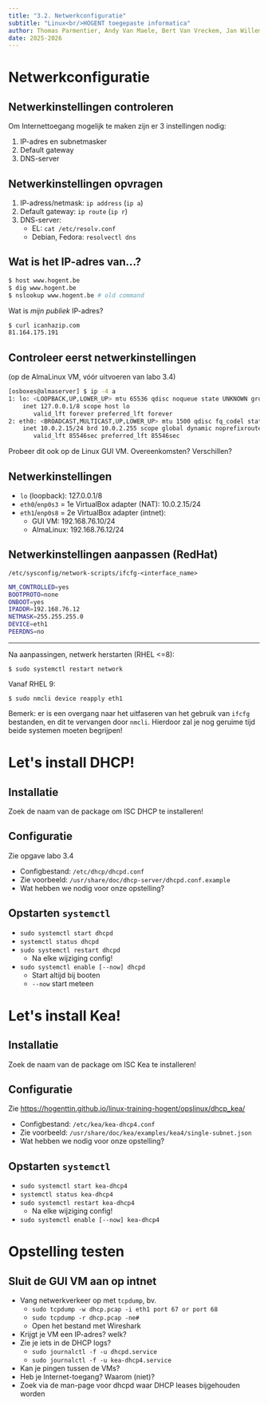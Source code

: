 ```yaml
---
title: "3.2. Netwerkconfiguratie"
subtitle: "Linux<br/>HOGENT toegepaste informatica"
author: Thomas Parmentier, Andy Van Maele, Bert Van Vreckem, Jan Willem
date: 2025-2026
---
```


# Netwerkconfiguratie

## Netwerkinstellingen controleren

Om Internettoegang mogelijk te maken zijn er 3 instellingen nodig:

1. IP-adres en subnetmasker
2. Default gateway
3. DNS-server

## Netwerkinstellingen opvragen

1. IP-adress/netmask: `ip address` (`ip a`)
2. Default gateway: `ip route` (`ip r`)
3. DNS-server:
    - EL: `cat /etc/resolv.conf`
    - Debian, Fedora: `resolvectl dns`

## Wat is het IP-adres van...?

```bash
$ host www.hogent.be
$ dig www.hogent.be
$ nslookup www.hogent.be # old command
```

Wat is *mijn publiek* IP-adres?

```bash
$ curl icanhazip.com
81.164.175.191
```

## Controleer eerst netwerkinstellingen

(op de AlmaLinux VM, vóór uitvoeren van labo 3.4)

```bash
[osboxes@almaserver] $ ip -4 a
1: lo: <LOOPBACK,UP,LOWER_UP> mtu 65536 qdisc noqueue state UNKNOWN group default qlen 1000
    inet 127.0.0.1/8 scope host lo
       valid_lft forever preferred_lft forever
2: eth0: <BROADCAST,MULTICAST,UP,LOWER_UP> mtu 1500 qdisc fq_codel state UP group default qlen 1000
    inet 10.0.2.15/24 brd 10.0.2.255 scope global dynamic noprefixroute eth0
       valid_lft 85546sec preferred_lft 85546sec
```

Probeer dit ook op de Linux GUI VM. Overeenkomsten? Verschillen?

## Netwerkinstellingen

- `lo` (loopback): 127.0.0.1/8
- `eth0`/`enp0s3` = 1e VirtualBox adapter (NAT): 10.0.2.15/24
- `eth1`/`enp0s8` = 2e VirtualBox adapter (intnet):
    - GUI VM: 192.168.76.10/24
    - AlmaLinux: 192.168.76.12/24

## Netwerkinstellingen aanpassen (RedHat)

`/etc/sysconfig/network-scripts/ifcfg-<interface_name>`

```bash
NM_CONTROLLED=yes
BOOTPROTO=none
ONBOOT=yes
IPADDR=192.168.76.12
NETMASK=255.255.255.0
DEVICE=eth1
PEERDNS=no
```

---

Na aanpassingen, netwerk herstarten (RHEL <=8):

```console
$ sudo systemctl restart network
```

Vanaf RHEL 9:

```console
$ sudo nmcli device reapply eth1
```

Bemerk: er is een overgang naar het uitfaseren van het gebruik van `ifcfg` bestanden, en dit te vervangen door `nmcli`. Hierdoor zal je nog geruime tijd beide systemen moeten begrijpen!

# Let's install DHCP!

## Installatie

Zoek de naam van de package om ISC DHCP te installeren!

## Configuratie

Zie opgave labo 3.4

- Configbestand: `/etc/dhcp/dhcpd.conf`
- Zie voorbeeld: `/usr/share/doc/dhcp-server/dhcpd.conf.example`
- Wat hebben we nodig voor onze opstelling?

## Opstarten `systemctl`

- `sudo systemctl start dhcpd`
- `systemctl status dhcpd`
- `sudo systemctl restart dhcpd`
    - Na elke wijziging config!
- `sudo systemctl enable [--now] dhcpd`
    - Start altijd bij booten
    - `--now` start meteen

# Let's install Kea!

## Installatie

Zoek de naam van de package om ISC Kea te installeren!

## Configuratie

Zie <https://hogenttin.github.io/linux-training-hogent/opslinux/dhcp_kea/>

- Configbestand: `/etc/kea/kea-dhcp4.conf`
- Zie voorbeeld: `/usr/share/doc/kea/examples/kea4/single-subnet.json`
- Wat hebben we nodig voor onze opstelling?

## Opstarten `systemctl`

- `sudo systemctl start kea-dhcp4`
- `systemctl status kea-dhcp4`
- `sudo systemctl restart kea-dhcp4`
  - Na elke wijziging config!
- `sudo systemctl enable [--now] kea-dhcp4`

# Opstelling testen

## Sluit de GUI VM aan op intnet

- Vang netwerkverkeer op met `tcpdump`, bv.
    - `sudo tcpdump -w dhcp.pcap -i eth1 port 67 or port 68`
    - `sudo tcpdump -r dhcp.pcap -ne#`
    - Open het bestand met Wireshark
- Krijgt je VM een IP-adres? welk?
- Zie je iets in de DHCP logs?
    - `sudo journalctl -f -u dhcpd.service`
    - `sudo journalctl -f -u kea-dhcp4.service`
- Kan je pingen tussen de VMs?
- Heb je Internet-toegang? Waarom (niet)?
- Zoek via de man-page voor dhcpd waar DHCP leases bijgehouden worden
